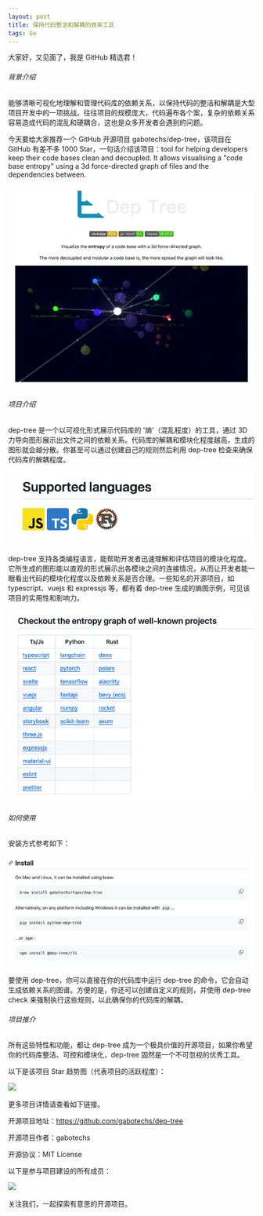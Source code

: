 ```yaml
---
layout: post
title: 保持代码整洁和解耦的效率工具
tags: Go
---
```


大家好，又见面了，我是 GitHub 精选君！

###### 背景介绍

能够清晰可视化地理解和管理代码库的依赖关系，以保持代码的整洁和解耦是大型项目开发中的一项挑战。往往项目的规模庞大，代码遍布各个案，复杂的依赖关系容易造成代码的混乱和硬耦合，这也是众多开发者会遇到的问题。

今天要给大家推荐一个 GitHub 开源项目 gabotechs/dep-tree，该项目在 GitHub 有差不多 1000 Star，一句话介绍该项目：tool for helping developers keep their code bases clean and decoupled. It allows visualising a "code base entropy" using a 3d force-directed graph of files and the dependencies between.

![](https://raw.githubusercontent.com/ZhuPeng/pic/master/images/compress_image-20240319225126848.png)

###### 项目介绍

dep-tree 是一个以可视化形式展示代码库的 '熵'（混乱程度）的工具，通过 3D 力导向图形展示出文件之间的依赖关系。代码库的解耦和模块化程度越高，生成的图形就会越分散。你甚至可以通过创建自己的规则然后利用 dep-tree 检查来确保代码库的解耦程度。

![](https://raw.githubusercontent.com/ZhuPeng/pic/master/images/compress_image-20240319225325012.png)

dep-tree 支持各类编程语言，能帮助开发者迅速理解和评估项目的模块化程度。它所生成的图形能以直观的形式展示出各模块之间的连接情况，从而让开发者能一眼看出代码的模块化程度以及依赖关系是否合理。一些知名的开源项目，如 typescript、vuejs 和 expressjs 等，都有着 dep-tree 生成的熵图示例，可见该项目的实用性和影响力。

![](https://raw.githubusercontent.com/ZhuPeng/pic/master/images/compress_image-20240319225341484.png)

###### 如何使用

安装方式参考如下：

![](https://raw.githubusercontent.com/ZhuPeng/pic/master/images/compress_image-20240319225505730.png)

要使用 dep-tree，你可以直接在你的代码库中运行 dep-tree 的命令，它会自动生成依赖关系的图谱。方便的是，你还可以创建自定义的规则，并使用 dep-tree check 来强制执行这些规则，以此确保你的代码库的解耦。

###### 项目推介

所有这些特性和功能，都让 dep-tree 成为一个极具价值的开源项目，如果你希望你的代码库整洁、可控和模块化，dep-tree 固然是一个不可忽视的优秀工具。


以下是该项目 Star 趋势图（代表项目的活跃程度）：

![](https://api.star-history.com/svg?repos=gabotechs/dep-tree&type=Timeline)

更多项目详情请查看如下链接。

开源项目地址：https://github.com/gabotechs/dep-tree 

开源项目作者：gabotechs

开源协议：MIT License

以下是参与项目建设的所有成员：

![](https://contrib.rocks/image?repo=gabotechs/dep-tree)

关注我们，一起探索有意思的开源项目。

